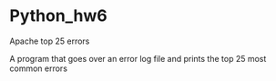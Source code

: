 # Python_hw6
Apache top 25 errors

A program that goes over an error log file and prints the top 25 most common errors
